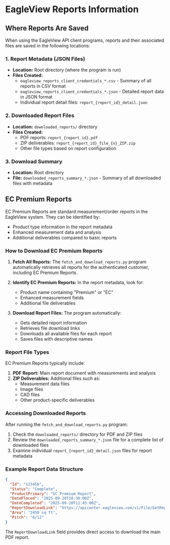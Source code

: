 # EagleView Reports Information

## Where Reports Are Saved

When using the EagleView API client programs, reports and their associated files are saved in the following locations:

### 1. Report Metadata (JSON Files)
- **Location:** Root directory (where the program is run)
- **Files Created:**
  - `eagleview_reports_client_credentials_*.csv` - Summary of all reports in CSV format
  - `eagleview_reports_client_credentials_*.json` - Detailed report data in JSON format
  - Individual report detail files: `report_{report_id}_detail.json`

### 2. Downloaded Report Files
- **Location:** `downloaded_reports/` directory
- **Files Created:**
  - PDF reports: `report_{report_id}.pdf`
  - ZIP deliverables: `report_{report_id}_file_{n}_ZIP.zip`
  - Other file types based on report configuration

### 3. Download Summary
- **Location:** Root directory
- **File:** `downloaded_reports_summary_*.json` - Summary of all downloaded files with metadata

## EC Premium Reports

EC Premium Reports are standard measurement/order reports in the EagleView system. They can be identified by:
- Product type information in the report metadata
- Enhanced measurement data and analysis
- Additional deliverables compared to basic reports

### How to Download EC Premium Reports

1. **Fetch All Reports:**
   The `fetch_and_download_reports.py` program automatically retrieves all reports for the authenticated customer, including EC Premium Reports.

2. **Identify EC Premium Reports:**
   In the report metadata, look for:
   - Product name containing "Premium" or "EC"
   - Enhanced measurement fields
   - Additional file deliverables

3. **Download Report Files:**
   The program automatically:
   - Gets detailed report information
   - Retrieves file download links
   - Downloads all available files for each report
   - Saves files with descriptive names

### Report File Types

EC Premium Reports typically include:
1. **PDF Report:** Main report document with measurements and analysis
2. **ZIP Deliverables:** Additional files such as:
   - Measurement data files
   - Image files
   - CAD files
   - Other product-specific deliverables

### Accessing Downloaded Reports

After running the `fetch_and_download_reports.py` program:
1. Check the `downloaded_reports/` directory for PDF and ZIP files
2. Review the `downloaded_reports_summary_*.json` file for a complete list of downloaded files
3. Examine individual `report_{report_id}_detail.json` files for report metadata

### Example Report Data Structure

```json
{
  "Id": "123456",
  "Status": "Complete",
  "ProductPrimary": "EC Premium Report",
  "DatePlaced": "2025-09-20T10:30:00Z",
  "DateCompleted": "2025-09-20T11:45:00Z",
  "ReportDownloadLink": "https://apicenter.eagleview.com/v1/File/GetReportFile?...",
  "Area": "2450 sq ft",
  "Pitch": "6/12"
}
```

The `ReportDownloadLink` field provides direct access to download the main PDF report.